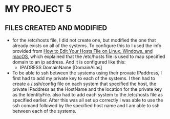 # MY PROJECT 5

## FILES CREATED AND MODIFIED
- for the /etc/hosts file, I did not create one, but modified the one that already exists on all of the systems. To configure this to I used the info provided from [How to Edit Your Hosts File on Linux, Windows, and macOS](https://linuxize.com/post/how-to-edit-your-hosts-file/), which explained that the /etc/hosts file is used to map specified domain to an ip address. And it is configured like this:
    - IPADRESS DomainName [DomainAlias]
- To be able to ssh between the systems using their provate IPaddress, I first had to add my private key to each of the systems. I then had to create a /.ssh/config file on each system that specified the host, the private IPaddress as the HostName and the location for the private key as the IdentityFile. also had to add each system to the /etc/hosts file as specified earlier. After this was all set up correctly I was able to use the ssh comand followed by the specified host name and I am able to ssh between each of the systems. 
